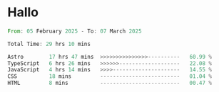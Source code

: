 # Hallo
<!--START_SECTION:waka-->

```rust
From: 05 February 2025 - To: 07 March 2025

Total Time: 29 hrs 10 mins

Astro        17 hrs 47 mins  >>>>>>>>>>>>>>>----------   60.99 %
TypeScript   6 hrs 26 mins   >>>>>>-------------------   22.08 %
JavaScript   4 hrs 14 mins   >>>>---------------------   14.55 %
CSS          18 mins         -------------------------   01.04 %
HTML         8 mins          -------------------------   00.47 %
```

<!--END_SECTION:waka-->
